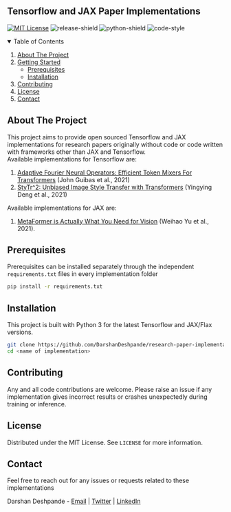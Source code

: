 <h2>Tensorflow and JAX Paper Implementations</h2>

<!-- PROJECT SHIELDS -->
[![MIT License][license-shield]][license-url]
![release-shield]
![python-shield]
![code-style]

<!-- TABLE OF CONTENTS -->
<details open="open">
  <summary>Table of Contents</summary>
  <ol>
    <li>
      <a href="#about-the-project">About The Project</a>
    </li>
    <li>
      <a href="#getting-started">Getting Started</a>
      <ul>
        <li><a href="#prerequisites">Prerequisites</a></li>
        <li><a href="#installation">Installation</a></li>
      </ul>
    </li>
    <li><a href="#contributing">Contributing</a></li>
    <li><a href="#license">License</a></li>
    <li><a href="#contact">Contact</a></li>
  </ol>
</details>



<!-- ABOUT THE PROJECT -->
## About The Project

This project aims to provide open sourced Tensorflow and JAX implementations for research papers originally without code or code written with frameworks other than JAX and Tensorflow.
<br>
Available implementations for Tensorflow are:

1. <a href="https://arxiv.org/abs/2111.13587.pdf">Adaptive Fourier Neural Operators: Efficient Token Mixers For Transformers</a> (John Guibas et al., 2021)
2. <a href="https://arxiv.org/abs/2105.14576v2">StyTr^2: Unbiased Image Style Transfer with Transformers</a> (Yingying Deng et al., 2021)

Available implementations for JAX are:

1. <a href="https://arxiv.org/abs/2111.11418">MetaFormer is Actually What You Need for Vision</a> (Weihao Yu et al., 2021).

## Prerequisites

Prerequisites can be installed separately through the independent `requirements.txt` files in every implementation folder

```sh
pip install -r requirements.txt
```

## Installation

This project is built with Python 3 for the latest Tensorflow and JAX/Flax versions.

```sh
git clone https://github.com/DarshanDeshpande/research-paper-implementations.git
cd <name of implementation>
```

<!-- CONTRIBUTING -->
## Contributing

Any and all code contributions are welcome. Please raise an issue if any implementation gives incorrect results or crashes unexpectedly during training or inference.
<br>

<!-- LICENSE -->
## License

Distributed under the MIT License. See `LICENSE` for more information.

<!-- CONTACT -->
## Contact
Feel free to reach out for any issues or requests related to these implementations

Darshan Deshpande - [Email](https://mail.google.com/mail/u/0/?view=cm&fs=1&to=darshan1504@gmail.com&tf=1) | [Twitter](https://www.twitter.com/getdarshan) | [LinkedIn](https://www.linkedin.com/in/darshan-deshpande/) 





<!-- MARKDOWN LINKS & IMAGES -->
<!-- https://www.markdownguide.org/basic-syntax/#reference-style-links -->
[license-shield]: https://img.shields.io/badge/LICENSE-MIT-brightgreen?style=for-the-badge
[license-url]: https://github.com/DarshanDeshpande/tf-paper-implementations/blob/master/LICENSE.txt
[python-shield]: https://img.shields.io/badge/PYTHON-3.6+-blue?style=for-the-badge
[release-shield]: https://img.shields.io/badge/Build-Stable-yellow?style=for-the-badge
[code-style]: https://img.shields.io/badge/Code_Style-Black-black?style=for-the-badge
